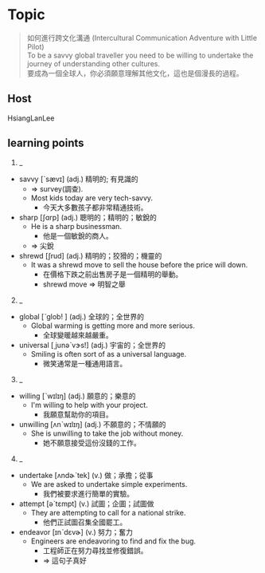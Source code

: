 # Topic

> 如何進行跨文化溝通 (Intercultural Communication Adventure with Little Pilot)<br>
> To be a savvy global traveller you need to be willing to undertake the journey of understanding other cultures.<br>
> 要成為一個全球人，你必須願意理解其他文化，這也是個漫長的過程。<br>


## Host
HsiangLanLee

## learning points
1. _
  * savvy  [ˋsævɪ]  (adj.)  精明的; 有見識的
    - => survey(調查).
    - Most kids today are very tech-savvy.
      + 今天大多數孩子都非常精通技術。
  * sharp  [ʃɑrp]  (adj.)  聰明的；精明的；敏銳的
    - He is a sharp businessman.
      + 他是一個敏銳的商人。
    - => 尖銳
  * shrewd  [ʃrud]  (adj.)  精明的；狡猾的；機靈的
    - It was a shrewd move to sell the house before the price will down.
      + 在價格下跌之前出售房子是一個精明的舉動。
      + shrewd move => 明智之舉

2. _
  * global  [ˋglob!	]  (adj.)  全球的；全世界的
    - Global warming is getting more and more serious.
      + 全球變暖越來越嚴重。
  * universal  [͵junəˋvɝs!]  (adj.)  宇宙的；全世界的
    - Smiling is often sort of as a universal language.
      + 微笑通常是一種通用語言。

3. _
  * willing  [ˋwɪlɪŋ]  (adj.)  願意的；樂意的
    - I'm willing to help with your project.
      + 我願意幫助你的項目。
  * unwilling  [ʌnˋwɪlɪŋ]  (adj.)  不願意的；不情願的
    - She is unwilling to take the job without money.
      + 她不願意接受這份沒錢的工作。

4. _
  * undertake  [ʌndɚˋtek]  (v.)  做；承擔；從事
    - We are asked to undertake simple experiments.
      + 我們被要求進行簡單的實驗。
  * attempt  [əˋtɛmpt]  (v.)  試圖；企圖；試圖做
    - They are attempting to call for a national strike.
      + 他們正試圖召集全國罷工。
  * endeavor  [ɪnˋdɛvɚ]  (v.)  努力；奮力
    - Engineers are endeavoring to find and fix the bug.
      + 工程師正在努力尋找並修復錯誤。
      + => 這句子真好